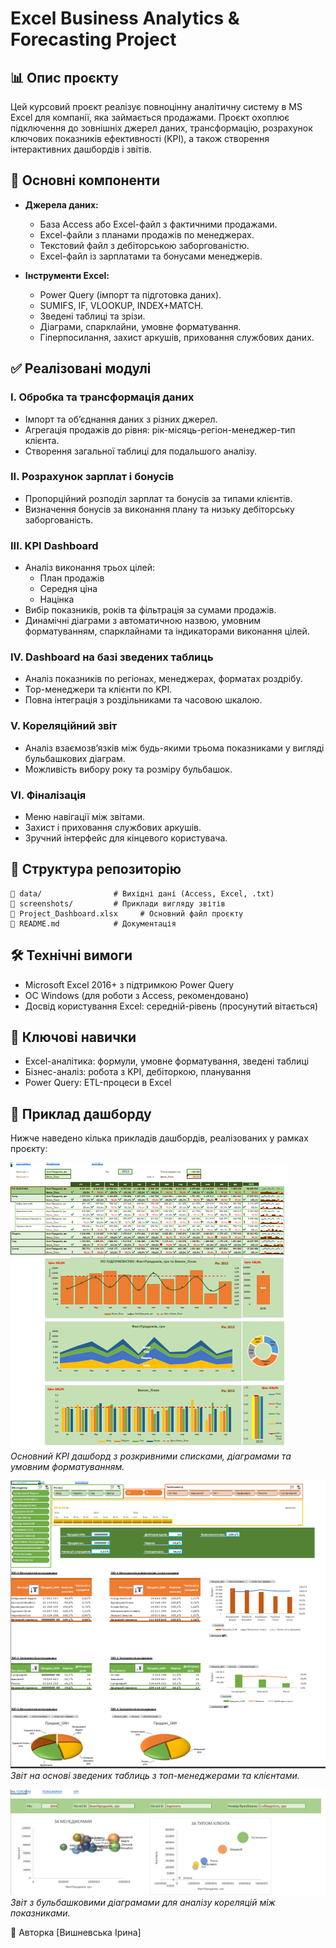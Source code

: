 
# Excel Business Analytics & Forecasting Project

## 📊 Опис проєкту

Цей курсовий проєкт реалізує повноцінну аналітичну систему в MS Excel для компанії, яка займається продажами. Проєкт охоплює підключення до зовнішніх джерел даних, трансформацію, розрахунок ключових показників ефективності (KPI), а також створення інтерактивних дашбордів і звітів.

## 🧩 Основні компоненти

- **Джерела даних:**
  - База Access або Excel-файл з фактичними продажами.
  - Excel-файли з планами продажів по менеджерах.
  - Текстовий файл з дебіторською заборгованістю.
  - Excel-файл із зарплатами та бонусами менеджерів.

- **Інструменти Excel:**
  - Power Query (імпорт та підготовка даних).
  - SUMIFS, IF, VLOOKUP, INDEX+MATCH.
  - Зведені таблиці та зрізи.
  - Діаграми, спарклайни, умовне форматування.
  - Гіперпосилання, захист аркушів, приховання службових даних.

## ✅ Реалізовані модулі

### I. Обробка та трансформація даних
- Імпорт та об’єднання даних з різних джерел.
- Агрегація продажів до рівня: рік-місяць-регіон-менеджер-тип клієнта.
- Створення загальної таблиці для подальшого аналізу.

### II. Розрахунок зарплат і бонусів
- Пропорційний розподіл зарплат та бонусів за типами клієнтів.
- Визначення бонусів за виконання плану та низьку дебіторську заборгованість.

### III. KPI Dashboard
- Аналіз виконання трьох цілей:
  - План продажів
  - Середня ціна
  - Націнка
- Вибір показників, років та фільтрація за сумами продажів.
- Динамічні діаграми з автоматичною назвою, умовним форматуванням, спарклайнами та індикаторами виконання цілей.

### IV. Dashboard на базі зведених таблиць
- Аналіз показників по регіонах, менеджерах, форматах роздрібу.
- Top-менеджери та клієнти по KPI.
- Повна інтеграція з роздільниками та часовою шкалою.

### V. Кореляційний звіт
- Аналіз взаємозв’язків між будь-якими трьома показниками у вигляді бульбашкових діаграм.
- Можливість вибору року та розміру бульбашок.

### VI. Фіналізація
- Меню навігації між звітами.
- Захист і приховання службових аркушів.
- Зручний інтерфейс для кінцевого користувача.

## 📂 Структура репозиторію

```
📁 data/                # Вихідні дані (Access, Excel, .txt)
📁 screenshots/         # Приклади вигляду звітів
📄 Project_Dashboard.xlsx     # Основний файл проєкту
📄 README.md            # Документація
```

## 🛠 Технічні вимоги

- Microsoft Excel 2016+ з підтримкою Power Query
- ОС Windows (для роботи з Access, рекомендовано)
- Досвід користування Excel: середній-рівень (просунутий вітається)

## 🧠 Ключові навички

- Excel-аналітика: формули, умовне форматування, зведені таблиці
- Бізнес-аналіз: робота з KPI, дебіторкою, планування
- Power Query: ETL-процеси в Excel

## 📸 Приклад дашборду

Нижче наведено кілька прикладів дашбордів, реалізованих у рамках проєкту:

![KPI Dashboard](screenshots/kpi_dashboard.png)
_Основний KPI дашборд з розкривними списками, діаграмами та умовним форматуванням._

![Pivot Dashboard](screenshots/pivot_dashboard.png)
_Звіт на основі зведених таблиць з топ-менеджерами та клієнтами._

![Correlation Report](screenshots/correlation_dashboard.png)
_Звіт з бульбашковими діаграмами для аналізу кореляцій між показниками._

📝 Авторка
[Вишневська Ірина]